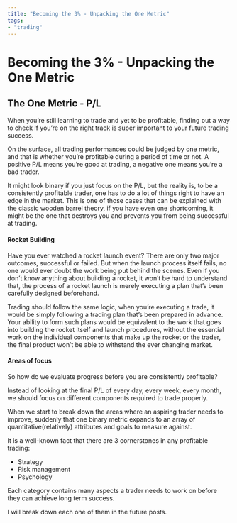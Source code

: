 ```yaml
---
title: "Becoming the 3% - Unpacking the One Metric"
tags: 
- "trading"
---
```


# Becoming the 3% - Unpacking the One Metric


## **The One Metric - P/L**

When you’re still learning to trade and yet to be profitable, finding out a way to check if you’re on the right track is super important to your future trading success.

On the surface, all trading performances could be judged by one metric, and that is whether you’re profitable during a period of time or not. A positive P/L means you’re good at trading, a negative one means you’re a bad trader.

It might look binary if you just focus on the P/L, but the reality is, to be a consistently profitable trader, one has to do a lot of things right to have an edge in the market. This is one of those cases that can be explained with the classic wooden barrel theory, if you have even one shortcoming, it might be the one that destroys you and prevents you from being successful at trading.

#### **Rocket Building**

Have you ever watched a rocket launch event? There are only two major outcomes, successful or failed. But when the launch process itself fails, no one would ever doubt the work being put behind the scenes. Even if you don’t know anything about building a rocket, it won’t be hard to understand that, the process of a rocket launch is merely executing a plan that’s been carefully designed beforehand.

Trading should follow the same logic, when you’re executing a trade, it would be simply following a trading plan that’s been prepared in advance. Your ability to form such plans would be equivalent to the work that goes into building the rocket itself and launch procedures, without the essential work on the individual components that make up the rocket or the trader, the final product won’t be able to withstand the ever changing market.

#### **Areas of focus**

So how do we evaluate progress before you are consistently profitable?

Instead of looking at the final P/L of every day, every week, every month, we should focus on different components required to trade properly.

When we start to break down the areas where an aspiring trader needs to improve, suddenly that one binary metric expands to an array of quantitative(relatively) attributes and goals to measure against.

It is a well-known fact that there are 3 cornerstones in any profitable trading:

-   Strategy
-   Risk management
-   Psychology

Each category contains many aspects a trader needs to work on before they can achieve long term success.

I will break down each one of them in the future posts.

